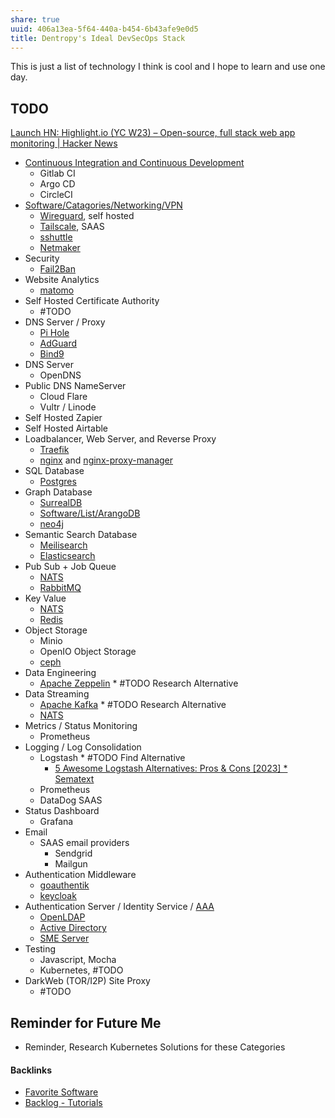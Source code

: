 ```yaml
---
share: true
uuid: 406a13ea-5f64-440a-b454-6b43afe9e0d5
title: Dentropy's Ideal DevSecOps Stack
---
```

This is just a list of technology I think is cool and I hope to learn and use one day.
## TODO

[Launch HN: Highlight.io (YC W23) – Open-source, full stack web app monitoring | Hacker News](https://news.ycombinator.com/item?id=36774611)


* [Continuous Integration and Continuous Development](../27deaefc-dcff-4ec5-b5de-e5d45216a0cb)
	* Gitlab CI
	* Argo CD
	* CircleCI
* [Software/Catagories/Networking/VPN](../Software/Catagories/Networking/VPN)
	* [Wireguard](../b04649d5-c9c1-4d05-bf04-15db21b3d393), self hosted
	* [Tailscale](../e5313453-5758-4531-85f4-6f8d2aa3dd13), SAAS
	* [sshuttle](../1875407f-4688-4c67-abc6-0fe751e9f34c)
	* [Netmaker](../f3ba6bff-ad26-4243-9950-9249d9426446)
* Security
	* [Fail2Ban](../22faf5e0-cb53-4912-a3e8-a3563b759e48)
* Website Analytics
	* [matomo](../9883dd6f-4a3a-44d9-a264-a3da1db7b5ef)
* Self Hosted Certificate Authority
	* #TODO
* DNS Server / Proxy
	* [Pi Hole](../9f0919a6-ad63-47d3-a602-e039fc36bf3c)
	* [AdGuard](../9b38e17e-4959-4c24-829a-8880e9c77017)
	* [Bind9](../ae8f6e7d-2e46-4308-b162-70c5e49bae9f)
* DNS Server
	* OpenDNS
* Public DNS NameServer
	* Cloud Flare
	* Vultr / Linode
* Self Hosted Zapier
* Self Hosted Airtable
* Loadbalancer, Web Server, and Reverse Proxy
	* [Traefik](../3ef4b413-5629-48d7-802c-fb13ee5f5b24)
	* [nginx](../2c37e79d-9050-4762-8cc6-42f9060bd348) and [nginx-proxy-manager](../5c347a60-b0fd-4797-993a-c0a6f0943dc9)
* SQL Database
	* [Postgres](../5d70cd64-3134-4b62-8879-12f1f8bb4afe)
* Graph Database
	* [SurrealDB](../11721298-79ca-4457-a4dd-47059c35a940)
	* [Software/List/ArangoDB](../Software/List/ArangoDB)
	* [neo4j](../aedf2ab7-cdca-471a-805f-387263af6292)
* Semantic Search Database
	* [Meilisearch](../91735b8b-9efc-4e78-97ab-254ee418a01e)
	* [Elasticsearch](../c694e2b4-07dc-46ab-9cc0-e918eb21246e)
* Pub Sub + Job Queue
	* [NATS](../6ecbaee4-8c95-44e7-a242-9a084d89074e)
	* [RabbitMQ](../f99d6492-cee5-41b3-b41f-b18a09c92b29)
* Key Value
	* [NATS](../6ecbaee4-8c95-44e7-a242-9a084d89074e)
	* [Redis](../6aac98d8-87a2-4af7-a983-40c7d24d843e)
* Object Storage
	* Minio
	* OpenIO Object Storage
	* [ceph](../a85c2a12-44ee-4015-b459-28e56b3e5c45)
* Data Engineering
	* [Apache Zeppelin](../eb6b4250-a475-4256-a6ec-b607c582c9da) * #TODO Research Alternative
* Data Streaming
	* [Apache Kafka](../c032359e-1f56-44dc-87f9-7bfabac04e17) * #TODO Research Alternative
	* [NATS](../6ecbaee4-8c95-44e7-a242-9a084d89074e)
* Metrics / Status Monitoring
	* Prometheus
* Logging / Log Consolidation
	* Logstash * #TODO Find Alternative
		* [5 Awesome Logstash Alternatives: Pros & Cons [2023] * Sematext](https://sematext.com/blog/logstash*alternatives/)
	* Prometheus
	* DataDog SAAS
* Status Dashboard
	* Grafana
* Email
	* SAAS email providers
		* Sendgrid
		* Mailgun
* Authentication Middleware
	* [goauthentik](../d104a659-7720-4cd7-a633-c375b65fe416)
	* [keycloak](../147f06cb-f6ca-4346-9099-cd804486147d)
* Authentication Server / Identity Service / [AAA](../f695942a-96ad-4a1f-9f10-cced4ae7bf97)
	* [OpenLDAP](../c86697b4-258d-4e5c-8076-bd1d94e8fc54)
	* [Active Directory](../7635da98-e692-4241-8464-0d50152edb2c)
	* [SME Server](https://wiki.koozali.org/Main_Page)
* Testing
	* Javascript, Mocha
	* Kubernetes, #TODO
* DarkWeb (TOR/I2P) Site Proxy
	* #TODO

## Reminder for Future Me

* Reminder, Research Kubernetes Solutions for these Categories

#### Backlinks

* [Favorite Software](/6a24cf3e-5693-4b99-b620-c3766a02a6c9)
* [Backlog - Tutorials](/31f7e81a-967e-41f4-872e-91d1571df726)